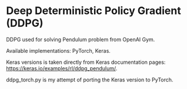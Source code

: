 # Deep Deterministic Policy Gradient (DDPG)

DDPG used for solving Pendulum problem from OpenAI Gym.

Available implementations: PyTorch, Keras.

Keras versions is taken directly from Keras documentation pages: https://keras.io/examples/rl/ddpg_pendulum/.

ddpg_torch.py is my attempt of porting the Keras version to PyTorch.